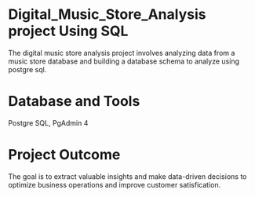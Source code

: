 # Digital_Music_Store_Analysis project Using SQL
The digital music store analysis project involves analyzing data from a music store database and building a database schema to analyze using postgre sql.

# Database and Tools
Postgre SQL, PgAdmin 4

# Project Outcome

The goal is to extract valuable insights and make data-driven decisions to optimize business operations and improve customer satisfication.
